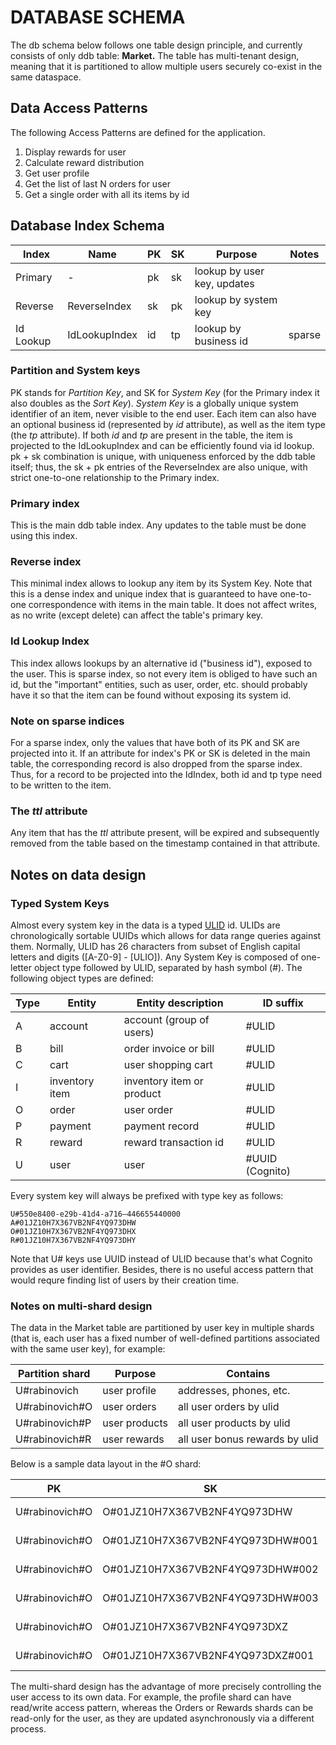 # DATABASE SCHEMA

The db schema below follows one table design principle, and currently consists of only ddb table: **Market.** The table has multi-tenant design, meaning that it is partitioned to allow multiple users securely co-exist in the same dataspace.

## Data Access Patterns

The following Access Patterns are defined for the application.

1. Display rewards for user
2. Calculate reward distribution
3. Get user profile
4. Get the list of last N orders for user
5. Get a single order with all its items by id

## Database Index Schema

| Index     | Name          | PK | SK | Purpose                     | Notes  |
|-----------|---------------|----|----|-----------------------------|--------|
| Primary   | -             | pk | sk | lookup by user key, updates |        |
| Reverse   | ReverseIndex  | sk | pk | lookup by system key        |        |
| Id Lookup | IdLookupIndex | id | tp | lookup by business id       | sparse |

### Partition and System keys
PK stands for *Partition Key*, and SK for *System Key* (for the Primary index it also doubles as the *Sort Key*). *System Key* is a globally unique system identifier of an item, never visible to the end user. Each item can also have an optional business id (represented by *id* attribute), as well as the item type (the *tp* attribute). If both *id* and *tp* are present in the table, the item is projected to the IdLookupIndex and can be efficiently found via id lookup.
pk + sk combination is unique, with uniqueness enforced by the ddb table itself; thus, the sk + pk entries of the ReverseIndex are also unique, with strict one-to-one relationship to the Primary index.

### Primary index
This is the main ddb table index. Any updates to the table must be done using this index.

### Reverse index
This minimal index allows to lookup any item by its System Key. Note that this is a dense index and unique index that is guaranteed to have one-to-one correspondence with items in the main table. It does not affect writes, as no write (except delete) can affect the table's primary key.

### Id Lookup Index
This index allows lookups by an alternative id ("business id"), exposed to the user. This is sparse index, so not every item is obliged to have such an id, but the "important" entities, such as user, order, etc. should probably have it so that the item can be found without exposing its system id.

### Note on sparse indices
For a sparse index, only the values that have both of its PK and SK are projected into it. If an attribute for index's PK or SK is deleted in the main table, the corresponding record is also dropped from the sparse index. Thus, for a record to be projected into the IdIndex, both id and tp type need to be written to the item. 

### The *ttl* attribute
Any item that has the *ttl* attribute present, will be expired and subsequently removed from the table based on the timestamp contained in that attribute.

## Notes on data design

### Typed System Keys
Almost every system key in the data is a typed [ULID](https://github.com/ulid/spec/blob/master/README.md) id. ULIDs are chronologically sortable UUIDs which allows for data range queries against them. Normally, ULID has 26 characters from subset of English capital letters and digits ([A-Z0-9] - [ULIO]). Any System Key is composed of one-letter object type followed by ULID, separated by hash symbol (#). The following object types are defined:

| Type  | Entity         | Entity description        | ID suffix       |
|-------|----------------|---------------------------|-----------------|
| A     | account        | account (group of users)  | #ULID           |
| B     | bill           | order invoice or bill     | #ULID           |
| C     | cart           | user shopping cart        | #ULID           |
| I     | inventory item | inventory item or product | #ULID           |
| O     | order          | user order                | #ULID           |
| P     | payment        | payment record            | #ULID           |
| R     | reward         | reward transaction id     | #ULID           |
| U     | user           | user                      | #UUID (Cognito) |

Every system key will always be prefixed with type key as follows:

    U#550e8400-e29b-41d4-a716–446655440000
    A#01JZ10H7X367VB2NF4YQ973DHW
    O#01JZ10H7X367VB2NF4YQ973DHX
    R#01JZ10H7X367VB2NF4YQ973DHY

Note that U# keys use UUID instead of ULID because that's what Cognito provides as user identifier. Besides, there is no useful access pattern that would requre finding list of users by their creation time. 

### Notes on multi-shard design
The data in the Market table are partitioned by user key in multiple shards (that is, each user has a fixed number of well-defined partitions associated with the same user key), for example:

| Partition shard | Purpose       | Contains                       |
|-----------------|---------------|--------------------------------|
| U#rabinovich    | user profile  | addresses, phones, etc.        |
| U#rabinovich#O  | user orders   | all user orders by ulid        |
| U#rabinovich#P  | user products | all user products by ulid      |
| U#rabinovich#R  | user rewards  | all user bonus rewards by ulid |

Below is a sample data layout in the #O shard:

| PK             | SK                               | Contains       |
|----------------|----------------------------------|----------------|
| U#rabinovich#O | O#01JZ10H7X367VB2NF4YQ973DHW     | order metadata |
| U#rabinovich#O | O#01JZ10H7X367VB2NF4YQ973DHW#001 | order item 1   |
| U#rabinovich#O | O#01JZ10H7X367VB2NF4YQ973DHW#002 | order item 2   |
| U#rabinovich#O | O#01JZ10H7X367VB2NF4YQ973DHW#003 | order item 3   |
| U#rabinovich#O | O#01JZ10H7X367VB2NF4YQ973DXZ     | order metadata |
| U#rabinovich#O | O#01JZ10H7X367VB2NF4YQ973DXZ#001 | order item 1   |

The multi-shard design has the advantage of more precisely controlling the user access to its own data. For example, the profile shard can have read/write access pattern, whereas the Orders or Rewards shards can be read-only for the user, as they are updated asynchronously via a different process.

